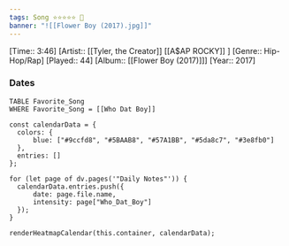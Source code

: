 ```yaml
---
tags: Song ⭐⭐⭐⭐⭐ 💛
banner: "![[Flower Boy (2017).jpg]]"
---
```

[Time:: 3:46]
[Artist:: [[Tyler, the Creator]] [[A$AP ROCKY]] ]
[Genre:: Hip-Hop/Rap]
[Played:: 44]
[Album:: [[Flower Boy (2017)]]]
[Year:: 2017]
### Dates
````dataview
TABLE Favorite_Song
WHERE Favorite_Song = [[Who Dat Boy]]
````

  ```dataviewjs
const calendarData = { 
	colors: { 
		blue: ["#9ccfd8", "#5BAAB8", "#57A1BB", "#5da8c7", "#3e8fb0"] 
	}, 
	entries: [] 
}; 

for (let page of dv.pages('"Daily Notes"')) { 
	calendarData.entries.push({ 
		date: page.file.name, 
		intensity: page["Who_Dat_Boy"]
	}); 
} 

renderHeatmapCalendar(this.container, calendarData);
```
